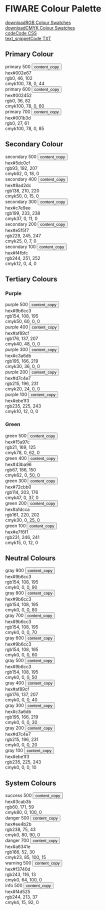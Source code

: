 # FIWARE Colour Palette

<div class="cta-container">
    <div class="secondary-btn">
        <a href="#" target="_blank"><span class="material-symbols-outlined">download</span>RGB Colour Swatches</a>
    </div>
    <div class="secondary-btn">
        <a href="#" target="_blank"><span class="material-symbols-outlined">download</span>CMYK Colour Swatches</a>
    </div>
    <div class="secondary-btn">
        <a href="#" target="_blank"><span class="material-symbols-outlined">code</span>Code CSS</a>
    </div>
    <div class="secondary-btn">
        <a href="#" target="_blank"><span class="material-symbols-outlined">text_snippet</span>Code TXT</a>
    </div>
</div>

## Primary Colour

<div class="section-container">
    <div class="module-container">
        <div class="grid">
            <div class="colour-items">
                <div class="col-3 scroll-x">
                    <div class="colour-container bg-primary-500">
                        <div class="dwl-container">
                            <span class="colour-label negative">primary 500</span>
                            <button class="copy ico-negative" data-clipboard-text="#002e67" data-original-title="Copied!">
                            <span class="material-symbols-outlined">content_copy</span></button>
                        </div>
                        <div class="colour-settings negative">
                            <div class="colour-code"><span class="colour-method">hex</span>#002e67</div>
                            <div class="colour-code"><span class="colour-method">rgb</span>0, 46, 102</div>
                            <div class="colour-code"><span class="colour-method">cmyk</span>100, 78, 0, 44</div>
                        </div>
                    </div>
                </div>
                <div class="col-3 scroll-x">
                    <div class="colour-container bg-primary-600">
                        <div class="dwl-container">
                            <span class="colour-label negative">primary 600</span>
                            <button class="copy ico-negative" data-clipboard-text="#002452" data-original-title="Copied!">
                            <span class="material-symbols-outlined">content_copy</span>
                            </button>
                        </div>
                        <div class="colour-settings negative">
                            <div class="colour-code"><span class="colour-method">hex</span>#002452</div>
                            <div class="colour-code"><span class="colour-method">rgb</span>0, 36, 82</div>
                            <div class="colour-code"><span class="colour-method">cmyk</span>100, 78, 0, 60</div>
                        </div>
                    </div>
                </div>
                <div class="col-3 scroll-x">
                    <div class="colour-container bg-primary-700">
                        <div class="dwl-container">
                            <span class="colour-label negative">primary 700</span>
                            <button class="copy ico-negative" data-clipboard-text="#001b3d" data-original-title="Copied!">
                            <span class="material-symbols-outlined">content_copy</span>
                            </button>
                        </div>
                        <div class="colour-settings negative">
                            <div class="colour-code"><span class="colour-method">hex</span>#001b3d</div>
                            <div class="colour-code"><span class="colour-method">rgb</span>0, 27, 61</div>
                            <div class="colour-code"><span class="colour-method">cmyk</span>100, 78, 0, 85</div>
                        </div>
                    </div>
                </div>
            </div>
        </div>
    </div>
</div>

## Secondary Colour

<div class="section-container">
    <div class="module-container">
        <div class="grid">
            <div class="colour-items">
                <div class="col-3 scroll-x">
                    <div class="colour-container bg-secondary-500">
                        <div class="dwl-container">
                            <span class="colour-label">secondary 500</span>
                            <button class="copy ico-colour" data-clipboard-text="#5dc0cf" data-original-title="Copied!">
                            <span class="material-symbols-outlined">content_copy</span>
                            </button>
                        </div>
                        <div class="colour-settings">
                            <div class="colour-code"><span class="colour-method">hex</span>#5dc0cf</div>
                            <div class="colour-code"><span class="colour-method">rgb</span>93, 192, 207</div>
                            <div class="colour-code"><span class="colour-method">cmyk</span>62, 0, 18, 0</div>
                        </div>
                    </div>
                </div>
                <div class="col-3 scroll-x">
                    <div class="colour-container bg-secondary-400">
                        <div class="dwl-container">
                            <span class="colour-label">secondary 400</span>
                            <button class="copy ico-colour" data-clipboard-text="#8ad2dc" data-original-title="Copied!">
                            <span class="material-symbols-outlined">content_copy</span>
                            </button>
                        </div>
                        <div class="colour-settings">
                            <div class="colour-code"><span class="colour-method">hex</span>#8ad2dc</div>
                            <div class="colour-code"><span class="colour-method">rgb</span>138, 210, 220</div>
                            <div class="colour-code"><span class="colour-method">cmyk</span>50, 0, 15, 0</div>
                        </div>
                    </div>
                </div>
                <div class="col-3 scroll-x">
                    <div class="colour-container bg-secondary-300">
                        <div class="dwl-container">
                            <span class="colour-label">secondary 300</span>
                            <button class="copy ico-colour" data-clipboard-text="#c7e9ee" data-original-title="Copied!">
                            <span class="material-symbols-outlined">content_copy</span>
                            </button>
                        </div>
                        <div class="colour-settings">
                            <div class="colour-code"><span class="colour-method">hex</span>#c7e9ee</div>
                            <div class="colour-code"><span class="colour-method">rgb</span>199, 233, 238</div>
                            <div class="colour-code"><span class="colour-method">cmyk</span>37, 0, 11, 0</div>
                        </div>
                    </div>
                </div>
                <div class="col-3 scroll-x">
                    <div class="colour-container bg-secondary-200">
                        <div class="dwl-container">
                            <span class="colour-label">secondary 200</span>
                            <button class="copy ico-colour" data-clipboard-text="#e5f5f7" data-original-title="Copied!">
                            <span class="material-symbols-outlined">content_copy</span>
                            </button>
                        </div>
                        <div class="colour-settings">
                            <div class="colour-code"><span class="colour-method">hex</span>#e5f5f7</div>
                            <div class="colour-code"><span class="colour-method">rgb</span>229, 245, 247</div>
                            <div class="colour-code"><span class="colour-method">cmyk</span>25, 0, 7, 0</div>
                        </div>
                    </div>
                </div>
                <div class="col-3 scroll-x">
                    <div class="colour-container bg-secondary-100">
                        <div class="dwl-container">
                            <span class="colour-label">secondary 100</span>
                            <button class="copy ico-colour" data-clipboard-text="#f4fbfc" data-original-title="Copied!">
                            <span class="material-symbols-outlined">content_copy</span>
                            </button>
                        </div>
                        <div class="colour-settings">
                            <div class="colour-code"><span class="colour-method">hex</span>#f4fbfc</div>
                            <div class="colour-code"><span class="colour-method">rgb</span>244, 251, 252</div>
                            <div class="colour-code"><span class="colour-method">cmyk</span>12, 0, 4, 0</div>
                        </div>
                    </div>
                </div>
            </div>
        </div>
    </div>
</div>

## Tertiary Colours

<div class="section-container">
    <h3>Purple</h3>
    <div class="module-container">
        <div class="grid">
            <div class="colour-items">
                <div class="col-3 scroll-x">
                    <div class="colour-container bg-purple-500">
                        <div class="dwl-container">
                            <span class="colour-label">purple 500</span>
                            <button class="copy ico-colour" data-clipboard-text="#9b6cc3" data-original-title="Copied!">
                            <span class="material-symbols-outlined">content_copy</span>
                            </button>
                        </div>
                        <div class="colour-settings">
                            <div class="colour-code"><span class="colour-method">hex</span>#9b6cc3</div>
                            <div class="colour-code"><span class="colour-method">rgb</span>154, 108, 195</div>
                            <div class="colour-code"><span class="colour-method">cmyk</span>50, 60, 0, 0</div>
                        </div>
                    </div>
                </div>
                <div class="col-3 scroll-x">
                    <div class="colour-container bg-purple-400">
                        <div class="dwl-container">
                            <span class="colour-label">purple 400</span>
                            <button class="copy ico-colour" data-clipboard-text="#af89cf" data-original-title="Copied!">
                            <span class="material-symbols-outlined">content_copy</span>
                            </button>
                        </div>
                        <div class="colour-settings">
                            <div class="colour-code"><span class="colour-method">hex</span>#af89cf</div>
                            <div class="colour-code"><span class="colour-method">rgb</span>176, 137, 207</div>
                            <div class="colour-code"><span class="colour-method">cmyk</span>40, 48, 0, 0</div>
                        </div>
                    </div>
                </div>
                <div class="col-3 scroll-x">
                    <div class="colour-container bg-purple-300">
                        <div class="dwl-container">
                            <span class="colour-label">purple 300</span>
                            <button class="copy ico-colour" data-clipboard-text="#c3a6db" data-original-title="Copied!">
                            <span class="material-symbols-outlined">content_copy</span>
                            </button>
                        </div>
                        <div class="colour-settings">
                            <div class="colour-code"><span class="colour-method">hex</span>#c3a6db</div>
                            <div class="colour-code"><span class="colour-method">rgb</span>195, 166, 219</div>
                            <div class="colour-code"><span class="colour-method">cmyk</span>30, 36, 0, 0</div>
                        </div>
                    </div>
                </div>
                <div class="col-3 scroll-x">
                    <div class="colour-container bg-purple-200">
                        <div class="dwl-container">
                            <span class="colour-label">purple 200</span>
                            <button class="copy ico-colour" data-clipboard-text="#d7c4e7" data-original-title="Copied!">
                            <span class="material-symbols-outlined">content_copy</span>
                            </button>
                        </div>
                        <div class="colour-settings">
                            <div class="colour-code"><span class="colour-method">hex</span>#d7c4e7</div>
                            <div class="colour-code"><span class="colour-method">rgb</span>215, 196, 231</div>
                            <div class="colour-code"><span class="colour-method">cmyk</span>20, 24, 0, 0</div>
                        </div>
                    </div>
                </div>
                <div class="col-3 scroll-x">
                    <div class="colour-container bg-purple-100">
                        <div class="dwl-container">
                            <span class="colour-label">purple 100</span>
                            <button class="copy ico-colour" data-clipboard-text="#ebe1f3" data-original-title="Copied!">
                            <span class="material-symbols-outlined">content_copy</span>
                            </button>
                        </div>
                        <div class="colour-settings">
                            <div class="colour-code"><span class="colour-method">hex</span>#ebe1f3</div>
                            <div class="colour-code"><span class="colour-method">rgb</span>235, 225, 243</div>
                            <div class="colour-code"><span class="colour-method">cmyk</span>10, 12, 0, 0</div>
                        </div>
                    </div>
                </div>
            </div>
        </div>
    </div>
    <h3>Green</h3>
    <div class="module-container">
        <div class="grid">
            <div class="colour-items">
                <div class="col-3 scroll-x">
                    <div class="colour-container bg-green-500">
                        <div class="dwl-container">
                            <span class="colour-label">green 500</span>
                            <button class="copy ico-colour" data-clipboard-text="#15a97c" data-original-title="Copied!">
                            <span class="material-symbols-outlined">content_copy</span>
                            </button>
                        </div>
                        <div class="colour-settings">
                            <div class="colour-code"><span class="colour-method">hex</span>#15a97c</div>
                            <div class="colour-code"><span class="colour-method">rgb</span>21, 169, 125</div>
                            <div class="colour-code"><span class="colour-method">cmyk</span>78, 0, 62, 0</div>
                        </div>
                    </div>
                </div>
                <div class="col-3 scroll-x">
                    <div class="colour-container bg-green-400">
                        <div class="dwl-container">
                            <span class="colour-label">green 400</span>
                            <button class="copy ico-colour" data-clipboard-text="#43ba96" data-original-title="Copied!">
                            <span class="material-symbols-outlined">content_copy</span>
                            </button>
                        </div>
                        <div class="colour-settings">
                            <div class="colour-code"><span class="colour-method">hex</span>#43ba96</div>
                            <div class="colour-code"><span class="colour-method">rgb</span>67, 186, 150</div>
                            <div class="colour-code"><span class="colour-method">cmyk</span>62, 0, 50, 0</div>
                        </div>
                    </div>
                </div>
                <div class="col-3 scroll-x">
                    <div class="colour-container bg-green-300">
                        <div class="dwl-container">
                            <span class="colour-label">green 300</span>
                            <button class="copy ico-colour" data-clipboard-text="#72cbb0" data-original-title="Copied!">
                            <span class="material-symbols-outlined">content_copy</span>
                            </button>
                        </div>
                        <div class="colour-settings">
                            <div class="colour-code"><span class="colour-method">hex</span>#72cbb0</div>
                            <div class="colour-code"><span class="colour-method">rgb</span>114, 203, 176</div>
                            <div class="colour-code"><span class="colour-method">cmyk</span>47, 0, 37, 0</div>
                        </div>
                    </div>
                </div>
                <div class="col-3 scroll-x">
                    <div class="colour-container bg-green-200">
                        <div class="dwl-container">
                            <span class="colour-label">green 200</span>
                            <button class="copy ico-colour" data-clipboard-text="#a1dcca" data-original-title="Copied!">
                            <span class="material-symbols-outlined">content_copy</span>
                            </button>
                        </div>
                        <div class="colour-settings">
                            <div class="colour-code"><span class="colour-method">hex</span>#a1dcca</div>
                            <div class="colour-code"><span class="colour-method">rgb</span>161, 220, 202</div>
                            <div class="colour-code"><span class="colour-method">cmyk</span>30, 0, 25, 0</div>
                        </div>
                    </div>
                </div>
                <div class="col-3 scroll-x">
                    <div class="colour-container bg-green-100">
                        <div class="dwl-container">
                            <span class="colour-label">green 100</span>
                            <button class="copy ico-colour" data-clipboard-text="#e7f6f1" data-original-title="Copied!">
                            <span class="material-symbols-outlined">content_copy</span>
                            </button>
                        </div>
                        <div class="colour-settings">
                            <div class="colour-code"><span class="colour-method">hex</span>#e7f6f1</div>
                            <div class="colour-code"><span class="colour-method">rgb</span>231, 246, 241</div>
                            <div class="colour-code"><span class="colour-method">cmyk</span>15, 0, 12, 0</div>
                        </div>
                    </div>
                </div>
            </div>
        </div>
    </div>
</div>

## Neutral Colours

<div class="section-container">
    <div class="module-container">
        <div class="grid">
            <div class="colour-items">
                <div class="col-3 scroll-x">
                    <div class="colour-container bg-gray-900">
                        <div class="dwl-container">
                            <span class="colour-label negative">gray 900</span>
                            <button class="copy ico-negative" data-clipboard-text="#9b6cc3" data-original-title="Copied!">
                            <span class="material-symbols-outlined">content_copy</span>
                            </button>
                        </div>
                        <div class="colour-settings negative">
                            <div class="colour-code"><span class="colour-method">hex</span>#9b6cc3</div>
                            <div class="colour-code"><span class="colour-method">rgb</span>154, 108, 195</div>
                            <div class="colour-code"><span class="colour-method">cmyk</span>0, 0, 0, 90</div>
                        </div>
                    </div>
                </div>
                <div class="col-3 scroll-x">
                    <div class="colour-container bg-gray-800">
                        <div class="dwl-container">
                            <span class="colour-label negative">gray 800</span>
                            <button class="copy ico-negative" data-clipboard-text="#9b6cc3" data-original-title="Copied!">
                            <span class="material-symbols-outlined">content_copy</span>
                            </button>
                        </div>
                        <div class="colour-settings negative">
                            <div class="colour-code"><span class="colour-method">hex</span>#9b6cc3</div>
                            <div class="colour-code"><span class="colour-method">rgb</span>154, 108, 195</div>
                            <div class="colour-code"><span class="colour-method">cmyk</span>0, 0, 0, 80</div>
                        </div>
                    </div>
                </div>
                <div class="col-3 scroll-x">
                    <div class="colour-container bg-gray-700">
                        <div class="dwl-container">
                            <span class="colour-label negative">gray 700</span>
                            <button class="copy ico-negative" data-clipboard-text="#9b6cc3" data-original-title="Copied!">
                            <span class="material-symbols-outlined">content_copy</span>
                            </button>
                        </div>
                        <div class="colour-settings negative">
                            <div class="colour-code"><span class="colour-method">hex</span>#9b6cc3</div>
                            <div class="colour-code"><span class="colour-method">rgb</span>154, 108, 195</div>
                            <div class="colour-code"><span class="colour-method">cmyk</span>0, 0, 0, 70</div>
                        </div>
                    </div>
                </div>
                <div class="col-3 scroll-x">
                    <div class="colour-container bg-gray-600">
                        <div class="dwl-container">
                            <span class="colour-label">gray 600</span>
                            <button class="copy ico-colour" data-clipboard-text="#9b6cc3" data-original-title="Copied!">
                            <span class="material-symbols-outlined">content_copy</span>
                            </button>
                        </div>
                        <div class="colour-settings">
                            <div class="colour-code"><span class="colour-method">hex</span>#9b6cc3</div>
                            <div class="colour-code"><span class="colour-method">rgb</span>154, 108, 195</div>
                            <div class="colour-code"><span class="colour-method">cmyk</span>0, 0, 0, 60</div>
                        </div>
                    </div>
                </div>
                <div class="col-3 scroll-x">
                    <div class="colour-container bg-gray-500">
                        <div class="dwl-container">
                            <span class="colour-label">gray 500</span>
                            <button class="copy ico-colour" data-clipboard-text="#9b6cc3" data-original-title="Copied!">
                            <span class="material-symbols-outlined">content_copy</span>
                            </button>
                        </div>
                        <div class="colour-settings">
                            <div class="colour-code"><span class="colour-method">hex</span>#9b6cc3</div>
                            <div class="colour-code"><span class="colour-method">rgb</span>154, 108, 195</div>
                            <div class="colour-code"><span class="colour-method">cmyk</span>0, 0, 0, 50</div>
                        </div>
                    </div>
                </div>
                <div class="col-3 scroll-x">
                    <div class="colour-container bg-gray-400">
                        <div class="dwl-container">
                            <span class="colour-label">gray 400</span>
                            <button class="copy ico-colour" data-clipboard-text="#af89cf" data-original-title="Copied!">
                            <span class="material-symbols-outlined">content_copy</span>
                            </button>
                        </div>
                        <div class="colour-settings">
                            <div class="colour-code"><span class="colour-method">hex</span>#af89cf</div>
                            <div class="colour-code"><span class="colour-method">rgb</span>176, 137, 207</div>
                            <div class="colour-code"><span class="colour-method">cmyk</span>0, 0, 0, 40</div>
                        </div>
                    </div>
                </div>
                <div class="col-3 scroll-x">
                    <div class="colour-container bg-gray-300">
                        <div class="dwl-container">
                            <span class="colour-label">gray 300</span>
                            <button class="copy ico-colour" data-clipboard-text="#c3a6db" data-original-title="Copied!">
                            <span class="material-symbols-outlined">content_copy</span>
                            </button>
                        </div>
                        <div class="colour-settings">
                            <div class="colour-code"><span class="colour-method">hex</span>#c3a6db</div>
                            <div class="colour-code"><span class="colour-method">rgb</span>195, 166, 219</div>
                            <div class="colour-code"><span class="colour-method">cmyk</span>0, 0, 0, 30</div>
                        </div>
                    </div>
                </div>
                <div class="col-3 scroll-x">
                    <div class="colour-container bg-gray-200">
                        <div class="dwl-container">
                            <span class="colour-label">gray 200</span>
                            <button class="copy ico-colour" data-clipboard-text="#d7c4e7" data-original-title="Copied!">
                            <span class="material-symbols-outlined">content_copy</span>
                            </button>
                        </div>
                        <div class="colour-settings">
                            <div class="colour-code"><span class="colour-method">hex</span>#d7c4e7</div>
                            <div class="colour-code"><span class="colour-method">rgb</span>215, 196, 231</div>
                            <div class="colour-code"><span class="colour-method">cmyk</span>0, 0, 0, 20</div>
                        </div>
                    </div>
                </div>
                <div class="col-3 scroll-x">
                    <div class="colour-container bg-gray-100">
                        <div class="dwl-container">
                            <span class="colour-label">gray 100</span>
                            <button class="copy ico-colour" data-clipboard-text="#ebe1f3" data-original-title="Copied!">
                            <span class="material-symbols-outlined">content_copy</span>
                            </button>
                        </div>
                        <div class="colour-settings">
                            <div class="colour-code"><span class="colour-method">hex</span>#ebe1f3</div>
                            <div class="colour-code"><span class="colour-method">rgb</span>235, 225, 243</div>
                            <div class="colour-code"><span class="colour-method">cmyk</span>0, 0, 0, 10</div>
                        </div>
                    </div>
                </div>
            </div>
        </div>
    </div>
</div>

## System Colours

<div class="section-container">
    <div class="module-container">
        <div class="grid">
            <div class="colour-items">
                <div class="col-3 scroll-x">
                    <div class="colour-container bg-success-500">
                        <div class="dwl-container">
                            <span class="colour-label negative">success 500</span>
                            <button class="copy ico-negative" data-clipboard-text="#3cab3b" data-original-title="Copied!">
                            <span class="material-symbols-outlined">content_copy</span>
                            </button>
                        </div>
                        <div class="colour-settings negative">
                            <div class="colour-code"><span class="colour-method">hex</span>#3cab3b</div>
                            <div class="colour-code"><span class="colour-method">rgb</span>60, 171, 59</div>
                            <div class="colour-code"><span class="colour-method">cmyk</span>80, 0, 100, 0</div>
                        </div>
                    </div>
                </div>
                <div class="col-3 scroll-x">
                    <div class="colour-container bg-danger-500">
                        <div class="dwl-container">
                            <span class="colour-label negative">danger 500</span>
                            <button class="copy ico-negative" data-clipboard-text="#ee4b2b" data-original-title="Copied!">
                            <span class="material-symbols-outlined">content_copy</span>
                            </button>
                        </div>
                        <div class="colour-settings negative">
                            <div class="colour-code"><span class="colour-method">hex</span>#ee4b2b</div>
                            <div class="colour-code"><span class="colour-method">rgb</span>238, 75, 43</div>
                            <div class="colour-code"><span class="colour-method">cmyk</span>0, 80, 90, 0</div>
                        </div>
                    </div>
                </div>
                <div class="col-3 scroll-x">
                    <div class="colour-container bg-danger-700">
                        <div class="dwl-container">
                            <span class="colour-label negative">danger 700</span>
                            <button class="copy ico-negative" data-clipboard-text="#a6341e" data-original-title="Copied!">
                            <span class="material-symbols-outlined">content_copy</span>
                            </button>
                        </div>
                        <div class="colour-settings negative">
                            <div class="colour-code"><span class="colour-method">hex</span>#a6341e</div>
                            <div class="colour-code"><span class="colour-method">rgb</span>166, 52, 30</div>
                            <div class="colour-code"><span class="colour-method">cmyk</span>23, 85, 100, 15</div>
                        </div>
                    </div>
                </div>
                <div class="col-3 scroll-x">
                    <div class="colour-container bg-warning-500">
                        <div class="dwl-container">
                            <span class="colour-label">warning 500</span>
                            <button class="copy ico-colour" data-clipboard-text="#f3740d" data-original-title="Copied!">
                            <span class="material-symbols-outlined">content_copy</span>
                            </button>
                        </div>
                        <div class="colour-settings">
                            <div class="colour-code"><span class="colour-method">hex</span>#f3740d</div>
                            <div class="colour-code"><span class="colour-method">rgb</span>243, 116, 13</div>
                            <div class="colour-code"><span class="colour-method">cmyk</span>0, 64, 100, 0</div>
                        </div>
                    </div>
                </div>
                <div class="col-3 scroll-x">
                    <div class="colour-container bg-info-500">
                        <div class="dwl-container">
                            <span class="colour-label">info 500</span>
                            <button class="copy ico-colour" data-clipboard-text="#f4d525" data-original-title="Copied!">
                            <span class="material-symbols-outlined">content_copy</span>
                            </button>
                        </div>
                        <div class="colour-settings">
                            <div class="colour-code"><span class="colour-method">hex</span>#f4d525</div>
                            <div class="colour-code"><span class="colour-method">rgb</span>244, 213, 37</div>
                            <div class="colour-code"><span class="colour-method">cmyk</span>4, 15, 92, 0</div>
                        </div>
                    </div>
                </div>
            </div>
        </div>
    </div>
</div>